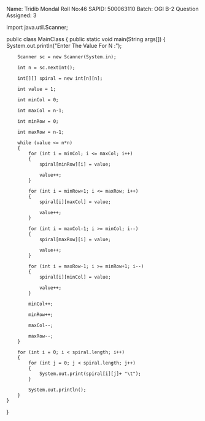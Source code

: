 
Name: Tridib Mondal
Roll No:46
SAPID: 500063110
Batch: OGI B-2
Question Assigned: 3


import java.util.Scanner;

public class MainClass
{
	public static void main(String args[])
    {
		System.out.println("Enter The Value For N :");

		Scanner sc = new Scanner(System.in);

		int n = sc.nextInt();

		int[][] spiral = new int[n][n];

		int value = 1;

		int minCol = 0;

		int maxCol = n-1;

		int minRow = 0;

		int maxRow = n-1;

		while (value <= n*n)
		{
			for (int i = minCol; i <= maxCol; i++)
			{
				spiral[minRow][i] = value;

				value++;
			}

			for (int i = minRow+1; i <= maxRow; i++)
			{
				spiral[i][maxCol] = value;

				value++;
			}

			for (int i = maxCol-1; i >= minCol; i--)
			{
				spiral[maxRow][i] = value;

				value++;
			}

			for (int i = maxRow-1; i >= minRow+1; i--)
			{
				spiral[i][minCol] = value;

				value++;
			}

			minCol++;

			minRow++;

			maxCol--;

			maxRow--;
		}

		for (int i = 0; i < spiral.length; i++)
		{
			for (int j = 0; j < spiral.length; j++)
			{
				System.out.print(spiral[i][j]+ "\t");
			}

			System.out.println();
		}
    }
}


                  

              
